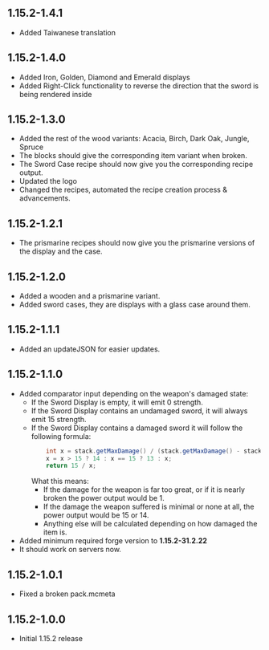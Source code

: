 ## 1.15.2-1.4.1

* Added Taiwanese translation

## 1.15.2-1.4.0

* Added Iron, Golden, Diamond and Emerald displays
* Added Right-Click functionality to reverse the direction that the sword is being rendered inside

## 1.15.2-1.3.0

* Added the rest of the wood variants: Acacia, Birch, Dark Oak, Jungle, Spruce
* The blocks should give the corresponding item variant when broken.
* The Sword Case recipe should now give you the corresponding recipe output.
* Updated the logo
* Changed the recipes, automated the recipe creation process & advancements.

## 1.15.2-1.2.1

* The prismarine recipes should now give you the prismarine versions of the display and the case.

## 1.15.2-1.2.0

* Added a wooden and a prismarine variant.
* Added sword cases, they are displays with a glass case around them.

## 1.15.2-1.1.1

* Added an updateJSON for easier updates.

## 1.15.2-1.1.0

* Added comparator input depending on the weapon's damaged state:
  * If the Sword Display is empty, it will emit 0 strength.
  * If the Sword Display contains an undamaged sword, it will always emit 15 strength.
  * If the Sword Display contains a damaged sword it will follow the following formula:
    ```java
        int x = stack.getMaxDamage() / (stack.getMaxDamage() - stack.getDamage());
        x = x > 15 ? 14 : x == 15 ? 13 : x;
        return 15 / x;
    ```
    What this means:
      * If the damage for the weapon is far too great, or if it is nearly broken the power output would be 1.
      * If the damage the weapon suffered is minimal or none at all, the power output would be 15 or 14.
      * Anything else will be calculated depending on how damaged the item is. 
* Added minimum required forge version to **1.15.2-31.2.22**
* It should work on servers now.

## 1.15.2-1.0.1

* Fixed a broken pack.mcmeta

## 1.15.2-1.0.0

* Initial 1.15.2 release